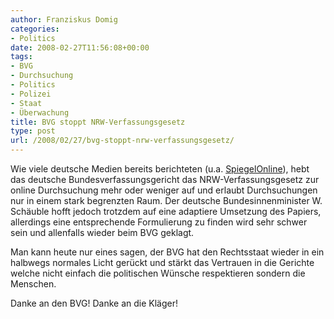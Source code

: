 ```yaml
---
author: Franziskus Domig
categories:
- Politics
date: 2008-02-27T11:56:08+00:00
tags:
- BVG
- Durchsuchung
- Politics
- Polizei
- Staat
- Überwachung
title: BVG stoppt NRW-Verfassungsgesetz
type: post
url: /2008/02/27/bvg-stoppt-nrw-verfassungsgesetz/
---
```


Wie viele deutsche Medien bereits berichteten (u.a. [SpiegelOnline][1]), hebt das deutsche Bundesverfassungsgericht das NRW-Verfassungsgesetz zur online Durchsuchung mehr oder weniger auf und erlaubt Durchsuchungen nur in einem stark begrenzten Raum. Der deutsche Bundesinnenminister W. Schäuble hofft jedoch trotzdem auf eine adaptiere Umsetzung des Papiers, allerdings eine entsprechende Formulierung zu finden wird sehr schwer sein und allenfalls wieder beim BVG geklagt.

Man kann heute nur eines sagen, der BVG hat den Rechtsstaat wieder in ein halbwegs normales Licht gerückt und stärkt das Vertrauen in die Gerichte welche nicht einfach die politischen Wünsche respektieren sondern die Menschen.

Danke an den BVG! Danke an die Kläger!

 [1]: http://www.spiegel.de/politik/deutschland/0,1518,538092,00.html "Spiegel Online Artikel"
